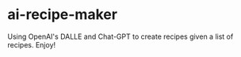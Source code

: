 # ai-recipe-maker
Using OpenAI's DALLE and Chat-GPT to create recipes given a list of recipes. Enjoy!
